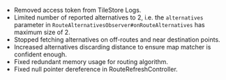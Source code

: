 - Removed access token from TileStore Logs.
- Limited number of reported alternatives to 2, i.e. the `alternatives` parameter in `RouteAlternativesObserver#onRouteAlternatives` has maximum size of 2.
- Stopped fetching alternatives on off-routes and near destination points.
- Increased alternatives discarding distance to ensure map matcher is confident enough.
- Fixed redundant memory usage for routing algorithm.
- Fixed null pointer dereference in RouteRefreshController.